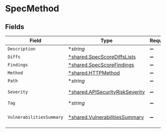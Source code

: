 # SpecMethod


## Fields

| Field                                                                                    | Type                                                                                     | Required                                                                                 | Description                                                                              |
| ---------------------------------------------------------------------------------------- | ---------------------------------------------------------------------------------------- | ---------------------------------------------------------------------------------------- | ---------------------------------------------------------------------------------------- |
| `Description`                                                                            | **string*                                                                                | :heavy_minus_sign:                                                                       | N/A                                                                                      |
| `Diffs`                                                                                  | [*shared.SpecScoreDiffsLists](../../../pkg/models/shared/specscorediffslists.md)         | :heavy_minus_sign:                                                                       | N/A                                                                                      |
| `Findings`                                                                               | [*shared.SpecScoreFindings](../../../pkg/models/shared/specscorefindings.md)             | :heavy_minus_sign:                                                                       | N/A                                                                                      |
| `Method`                                                                                 | [*shared.HTTPMethod](../../../pkg/models/shared/httpmethod.md)                           | :heavy_minus_sign:                                                                       | N/A                                                                                      |
| `Path`                                                                                   | **string*                                                                                | :heavy_minus_sign:                                                                       | N/A                                                                                      |
| `Severity`                                                                               | [*shared.APISecurityRiskSeverity](../../../pkg/models/shared/apisecurityriskseverity.md) | :heavy_minus_sign:                                                                       | An `enum`eration.                                                                        |
| `Tag`                                                                                    | **string*                                                                                | :heavy_minus_sign:                                                                       | N/A                                                                                      |
| `VulnerabilitiesSummary`                                                                 | [*shared.VulnerabilitiesSummary](../../../pkg/models/shared/vulnerabilitiessummary.md)   | :heavy_minus_sign:                                                                       | Vulnerabilities summary by severity                                                      |